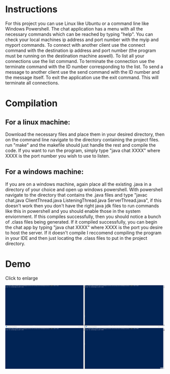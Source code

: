 # Instructions

For this project you can use Linux like Ubuntu or a command line like Windows Powershell. The chat application has a menu with all the necessary commands which can be reached by typing "help". You can check your local machines ip address and port number with the myip and myport commands. To connect with another client use the connect command with the destination ip address and port number (the program must be running on the destination machine aswell). To list all your connections use the list command. To terminate the connection use the terminate command with the ID number corresponding to the list. To send a message to another client use the send command with the ID number and the message itself. To exit the application use the exit command. This will terminate all connections.    

# Compilation 

## For a linux machine:

Download the necessary files and place them in your desired directory, then on the command line navigate to the directory containing the project files. run "make" and the makefile should just handle the rest and compile the code. If you want to run the program, simply type "java chat XXXX" where XXXX is the port number you wish to use to listen. 

## For a windows machine: 

If you are on a windows machine, again place all the existing .java in a directory of your choice and open up windows powershell. With powershell navigate to the directory that contains the .java files and type "javac chat.java ClientThread.java ListeningThread.java ServerThread.java", if this doesn't work then you don't have the right java jdk files to run commands like this in powershell and you should enable those in the system enviornment. If this compiles successfully, then you should notice a bunch of .class files being generated. If it compiled successfully, you can begin the chat app by typing "java chat XXXX" where XXXX is the port you desire to host the server. If it doesn't compile I reccomend compiling the program in your IDE and then just locating the .class files to put in the project directory. 

# Demo 
Click to enlarge

![P2P Chat App - Animated gif demo](Demo/ChatApp.gif)

